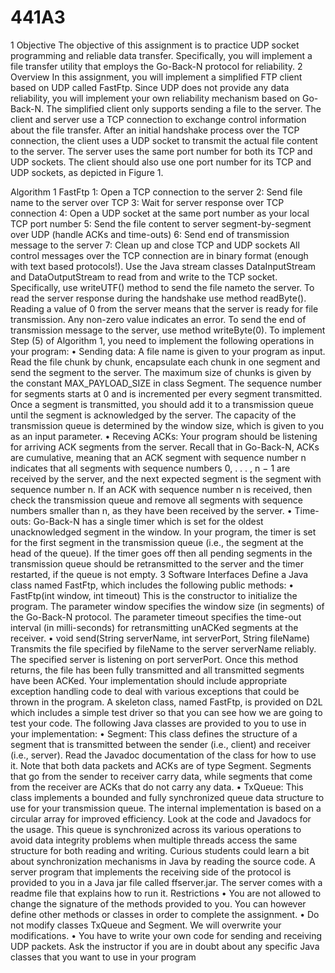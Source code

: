 # 441A3
1 Objective
The objective of this assignment is to practice UDP socket programming and reliable data transfer.
Specifically, you will implement a file transfer utility that employs the Go-Back-N protocol
for reliability.
2 Overview
In this assignment, you will implement a simplified FTP client based on UDP called FastFtp.
Since UDP does not provide any data reliability, you will implement your own reliability mechanism
based on Go-Back-N. The simplified client only supports sending a file to the server.
The client and server use a TCP connection to exchange control information about the file transfer.
After an initial handshake process over the TCP connection, the client uses a UDP socket to
transmit the actual file content to the server. The server uses the same port number for both its
TCP and UDP sockets. The client should also use one port number for its TCP and UDP sockets,
as depicted in Figure 1.

Algorithm 1 FastFtp
1: Open a TCP connection to the server
2: Send file name to the server over TCP
3: Wait for server response over TCP connection
4: Open a UDP socket at the same port number as your local TCP port number
5: Send the file content to server segment-by-segment over UDP (handle ACKs and time-outs)
6: Send end of transmission message to the server
7: Clean up and close TCP and UDP sockets
All control messages over the TCP connection are in binary format (enough with text based
protocols!). Use the Java stream classes DataInputStream and DataOutputStream to read
from and write to the TCP socket. Specifically, use writeUTF() method to send the file nameto the server. 
To read the server response during the handshake use method readByte().
Reading a value of 0 from the server means that the server is ready for file transmission. Any
non-zero value indicates an error. To send the end of transmission message to the server, use
method writeByte(0).
To implement Step (5) of Algorithm 1, you need to implement the following operations in your
program:
• Sending data: A file name is given to your program as input. Read the file chunk by
chunk, encapsulate each chunk in one segment and send the segment to the server. The
maximum size of chunks is given by the constant MAX_PAYLOAD_SIZE in class Segment.
The sequence number for segments starts at 0 and is incremented per every segment transmitted.
Once a segment is transmitted, you should add it to a transmission queue until the
segment is acknowledged by the server. The capacity of the transmission queue is determined
by the window size, which is given to you as an input parameter.
• Receving ACKs: Your program should be listening for arriving ACK segments from the
server. Recall that in Go-Back-N, ACKs are cumulative, meaning that an ACK segment
with sequence number n indicates that all segments with sequence numbers 0, . . . , n − 1
are received by the server, and the next expected segment is the segment with sequence
number n. If an ACK with sequence number n is received, then check the transmission
queue and remove all segments with sequence numbers smaller than n, as they have been
received by the server.
• Time-outs: Go-Back-N has a single timer which is set for the oldest unacknowledged segment
in the window. In your program, the timer is set for the first segment in the transmission
queue (i.e., the segment at the head of the queue). If the timer goes off then all
pending segments in the transmission queue should be retransmitted to the server and the
timer restarted, if the queue is not empty.
3 Software Interfaces
Define a Java class named FastFtp, which includes the following public methods:
• FastFtp(int window, int timeout)
This is the constructor to initialize the program. The parameter window specifies the window
size (in segments) of the Go-Back-N protocol. The parameter timeout specifies the
time-out interval (in milli-seconds) for retransmitting unACKed segments at the receiver.
• void send(String serverName, int serverPort, String fileName)
Transmits the file specified by fileName to the server serverName reliably. The specified
server is listening on port serverPort. Once this method returns, the file has been fully
transmitted and all transmitted segments have been ACKed.
Your implementation should include appropriate exception handling code to deal with various
exceptions that could be thrown in the program. A skeleton class, named FastFtp, is provided
on D2L which includes a simple test driver so that you can see how we are going to test your
code.
The following Java classes are provided to you to use in your implementation:
• Segment: This class defines the structure of a segment that is transmitted between the
sender (i.e., client) and receiver (i.e., server). Read the Javadoc documentation of the class
for how to use it. Note that both data packets and ACKs are of type Segment. Segments
that go from the sender to receiver carry data, while segments that come from the receiver
are ACKs that do not carry any data.
• TxQueue: This class implements a bounded and fully synchronized queue data structure
to use for your transmission queue. The internal implementation is based on a circular
array for improved efficiency. Look at the code and Javadocs for the usage. This queue is
synchronized across its various operations to avoid data integrity problems when multiple
threads access the same structure for both reading and writing. Curious students could
learn a bit about synchronization mechanisms in Java by reading the source code.
A server program that implements the receiving side of the protocol is provided to you in a Java
jar file called ffserver.jar. The server comes with a readme file that explains how to run it.
Restrictions
• You are not allowed to change the signature of the methods provided to you. You can
however define other methods or classes in order to complete the assignment.
• Do not modify classes TxQueue and Segment. We will overwrite your modifications.
• You have to write your own code for sending and receiving UDP packets. Ask the instructor
if you are in doubt about any specific Java classes that you want to use in your program
